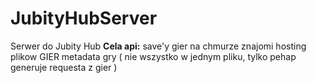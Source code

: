 # JubityHubServer
Serwer do Jubity Hub
**Cela api:**
save'y gier na chmurze 
znajomi 
hosting plikow GIER
metadata gry ( nie wszystko w jednym pliku, tylko pehap generuje requesta z gier )
